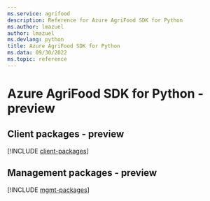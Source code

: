 ```yaml
---
ms.service: agrifood
description: Reference for Azure AgriFood SDK for Python
ms.author: lmazuel
author: lmazuel
ms.devlang: python
title: Azure AgriFood SDK for Python
ms.data: 09/30/2022
ms.topic: reference
---
```

# Azure AgriFood SDK for Python - preview

## Client packages - preview
[!INCLUDE [client-packages](agrifood-client-index.md)]
## Management packages - preview
[!INCLUDE [mgmt-packages](agrifood-mgmt-index.md)]